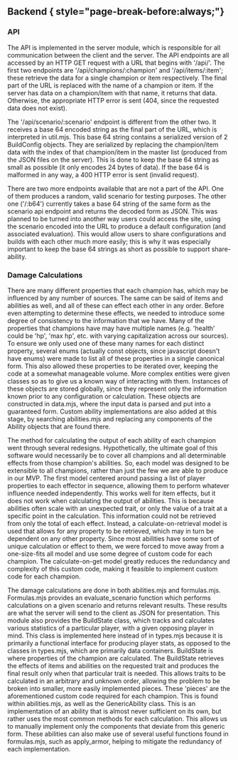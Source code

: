 ## Backend { style="page-break-before:always;"}

### API

The API is implemented in the server module, which is responsible for all communication between the client and the server. The API endpoints are all accessed by an HTTP GET request with a URL that begins with '/api/'. The first two endpoints are '/api/champions/:champion' and '/api/items/:item'; these retrieve the data for a single champion or item respectively. The final part of the URL is replaced with the name of a champion or item. If the server has data on a champion/item with that name, it returns that data. Otherwise, the appropriate HTTP error is sent (404, since the requested data does not exist).

The '/api/scenario/:scenario' endpoint is different from the other two. It receives a base 64 encoded string as the final part of the URL, which is interpreted in util.mjs. This base 64 string contains a serialized version of 2 BuildConfig objects. They are serialized by replacing the champion/item data with the index of that champion/item in the master list (produced from the JSON files on the server). This is done to keep the base 64 string as small as possible (it only encodes 24 bytes of data). If the base 64 is malformed in any way, a 400 HTTP error is sent (invalid request).

There are two more endpoints available that are not a part of the API. One of them produces a random, valid scenario for testing purposes. The other one ('/:b64') currently takes a base 64 string of the same form as the scenario api endpoint and returns the decoded form as JSON. This was planned to be turned into another way users could access the site, using the scenario encoded into the URL to produce a default configuration (and associated evaluation). This would allow users to share configurations and builds with each other much more easily; this is why it was especially important to keep the base 64 strings as short as possible to support share-ability.

### Damage Calculations

There are many different properties that each champion has, which may be influenced by any number of sources. The same can be said of items and abilities as well, and all of these can effect each other in any order. Before even attempting to determine these effects, we needed to introduce some degree of consistency to the information that we have. Many of the properties that champions have may have multiple names (e.g. 'health' could be 'hp', 'max hp', etc. with varying capitalization across our sources). To ensure we only used one of these many names for each distinct property, several enums (actually const objects, since javascript doesn't have enums) were made to list all of these properties in a single canonical form. This also allowed these properties to be iterated over, keeping the code at a somewhat manageable volume. More complex entities were given classes so as to give us a known way of interacting with them. Instances of these objects are stored globally, since they represent only the information known prior to any configuration or calculation. These objects are constructed in data.mjs, where the input data is parsed and put into a guaranteed form. Custom ability implementations are also added at this stage, by searching abilities.mjs and replacing any components of the Ability objects that are found there.

The method for calculating the output of each ability of each champion went through several redesigns. Hypothetically, the ultimate goal of this software would necessarily be to cover all champions and all determinable effects from those champion's abilities. So, each model was designed to be extensible to all champions, rather than just the few we are able to produce in our MVP. The first model centered around passing a list of player properties to each effector in sequence, allowing them to perform whatever influence needed independently. This works well for item effects, but it does not work when calculating the output of abilities. This is because abilities often scale with an unexpected trait, or only the value of a trait at a specific point in the calculation. This information could not be retrieved from only the total of each effect. Instead, a calculate-on-retrieval model is used that allows for any property to be retrieved, which may in turn be dependent on any other property. Since most abilities have some sort of unique calculation or effect to them, we were forced to move away from a one-size-fits all model and use some degree of custom code for each champion. The calculate-on-get model greatly reduces the redundancy and complexity of this custom code, making it feasible to implement custom code for each champion.

The damage calculations are done in both abilities.mjs and formulas.mjs. Formulas.mjs provides an evaluate_scenario function which performs calculations on a given scenario and returns relevant results. These results are what the server will send to the client as JSON for presentation. This module also provides the BuildState class, which tracks and calculates various statistics of a particular player, with a given opposing player in mind. This class is implemented here instead of in types.mjs because it is primarily a functional interface for producing player stats, as opposed to the classes in types.mjs, which are primarily data containers. BuildState is where properties of the champion are calculated. The BuildState retrieves the effects of items and abilities on the requested trait and produces the final result only when that particular trait is needed. This allows traits to be calculated in an arbitrary and unknown order, allowing the problem to be broken into smaller, more easily implemented pieces. These 'pieces' are the aforementioned custom code required for each champion. This is found within abilities.mjs, as well as the GenericAbility class. This is an implementation of an ability that is almost never sufficient on its own, but rather uses the most common methods for each calculation. This allows us to manually implement only the components that deviate from this generic form. These abilities can also make use of several useful functions found in formulas.mjs, such as apply_armor, helping to mitigate the redundancy of each implementation.

